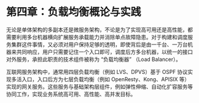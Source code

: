 # 第四章：负载均衡概论与实践

无论是单体架构的多副本还是微服务架构，不论是为了实现高可用还是高性能，都需要利用多台机器横向扩展服务承载能力并消除单点故障隐患。对于构建和调度服务集群这件事情，又必须对用户保持足够的透明，即使背后是由一千台、一万台机器来共同响应，用户只需要记住一个入口即可，调度后方多台机器，以统一的接口对外服务，承担此职责的技术组件被称为 “负载均衡器” （Load Balancer）。


互联网服务架构中，通常用四层负载均衡（例如 LVS、DPVS）基于 OSPF 协议实现多活入口，入口后方为七层负载均衡（例如 OpenResty、Kong、APISIX 等）实现的网关服务。这些服务与基础架构层组件，例如弹性伸缩、自动化扩容服务等协同工作，实现业务系统高可用、高性能、高并发目标。
